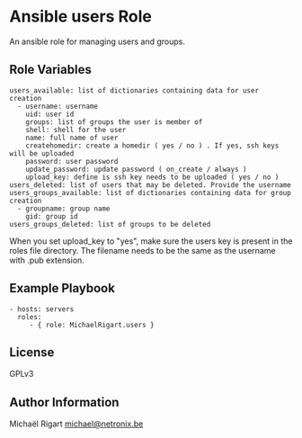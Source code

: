 Ansible users Role
==================

An ansible role for managing users and groups.

Role Variables
--------------

    users_available: list of dictionaries containing data for user creation
      - username: username
        uid: user id
        groups: list of groups the user is member of
        shell: shell for the user
        name: full name of user
        createhomedir: create a homedir ( yes / no ) . If yes, ssh keys will be uploaded
        password: user password
        update_password: update password ( on_create / always )
        upload_key: define is ssh key needs to be uploaded ( yes / no )
    users_deleted: list of users that may be deleted. Provide the username
    users_groups_available: list of dictionaries containing data for group creation
      - groupname: group name
        gid: group id
    users_groups_deleted: list of groups to be deleted

When you set upload_key to "yes", make sure the users key is present in the roles file directory. The filename
needs to be the same as the username with .pub extension.

Example Playbook
-------------------------

    - hosts: servers
      roles:
         - { role: MichaelRigart.users }

License
-------

GPLv3

Author Information
------------------

Michaël Rigart <michael@netronix.be>